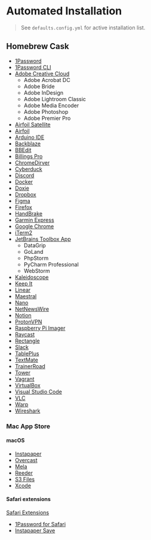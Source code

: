 # Automated Installation

> See `defaults.config.yml` for active installation list.

## Homebrew Cask

- [1Password](https://agilebits.com/downloads)
- [1Password CLI](https://www.google.com/search?client=safari&rls=en&q=1Password+CLI&ie=UTF-8&oe=UTF-8)
- [Adobe Creative Cloud](http://www.adobe.com/creativecloud/desktop-app.html)
  - Adobe Acrobat DC
  - Adobe Bride
  - Adobe InDesign
  - Adobe Lightroom Classic
  - Adobe Media Encoder
  - Adobe Photoshop
  - Adobe Premier Pro
- [Airfoil Satellite](https://rogueamoeba.com/airfoil/satellite/mac/)
- [Airfoil](https://rogueamoeba.com/airfoil/mac/)
- [Arduino IDE](https://www.arduino.cc/en/software)
- [Backblaze](https://www.backblaze.com/mac/install_backblaze.dmg)
- [BBEdit](https://www.barebones.com/products/bbedit/)
- [Billings Pro](https://www.marketcircle.com/billingspro/)
- [ChromeDirver](https://chromedriver.chromium.org/downloads)
- [Cyberduck](https://cyberduck.io/download)
- [Discord](https://discord.com/download)
- [Docker](https://store.docker.com/editions/community/docker-ce-desktop-mac)
- [Doxie](https://help.getdoxie.com/doxiepro/software/download/)
- [Dropbox](https://www.dropbox.com/downloading?src=index)
- [Figma](https://www.figma.com/download/desktop/mac)
- [Firefox](http://www.mozilla.org/en-US/firefox/all/)
- [HandBrake](https://handbrake.fr/rotation.php?file=HandBrake-1.6.1.dmg)
- [Garmin Express](https://www.garmin.com/en-US/software/express)
- [Google Chrome](https://www.google.com/intl/en/chrome/browser/)
- [iTerm2](https://www.iterm2.com/)
- [JetBrains Toolbox App](https://www.jetbrains.com/toolbox/app/)
  - DataGrip
  - GoLand
  - PhpStorm
  - PyCharm Professional
  - WebStorm
- [Kaleidoscope](https://www.kaleidoscopeapp.com)
- [Keep It](http://reinventedsoftware.com/keepit/downloads/)
- [Linear](https://linear.app)
- [Maestral](https://maestral.app)
- [Nano](https://www.nano-editor.org/download.php)
- [NetNewsWire](http://netnewswireapp.com/mac/)
- [Notion](https://www.notion.so/desktop)
- [ProtonVPN](https://protonvpn.com/download/)
- [Raspberry Pi Imager](https://downloads.raspberrypi.org/imager/imager_latest.dmg)
- [Raycast](https://raycast.com)
- [Rectangle](https://rectangleapp.com)
- [Slack](https://slack.com/downloads/mac)
- [TablePlus](https://tableplus.com/release/osx/tableplus_latest)
- [TextMate](http://macromates.com/download)
- [TrainerRoad](https://reinventedsoftware.com/keepit/)
- [Tower](https://www.git-tower.com/mac/)
- [Vagrant](https://www.vagrantup.com/downloads.html)
- [VirtualBox](https://www.virtualbox.org/wiki/Downloads)
- [Visual Studio Code](https://code.visualstudio.com)
- [VLC](https://www.videolan.org/vlc/download-macosx.html)
- [Warp](https://www.warp.dev)
- [Wireshark](https://www.wireshark.org/download.html)

### Mac App Store

#### macOS

- [Instapaper](https://apps.apple.com/us/app/instapaper/id288545208)
- [Overcast](https://apps.apple.com/us/app/overcast/id888422857)
- [Mela](https://apps.apple.com/us/app/mela-recipe-manager/id1568924476)
- [Reeder](https://apps.apple.com/us/app/reeder-4/id1449412482)
- [S3 Files](https://apps.apple.com/us/app/s3-files/id6447647340)
- [Xcode](https://itunes.apple.com/us/app/xcode/id497799835)

#### Safari extensions

[Safari Extensions](https://safari-extensions.apple.com)

- [1Password for Safari](https://apps.apple.com/us/app/1password-for-safari/id1569813296?mt=12)
- [Instapaper Save](https://apps.apple.com/us/app/instapaper-save/id1481302432?mt=12)
